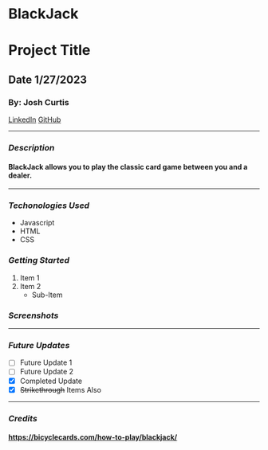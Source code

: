 # BlackJack
# Project Title
## Date 1/27/2023
### By: Josh Curtis
[LinkedIn](https://www.linkedin.com/in/josh-curtis-77284769/) [GitHub](https://github.com/jcurti2) 
***
### ***Description***
#### BlackJack allows you to play the classic card game between you and a dealer. 
***
### ***Techonologies Used***
* Javascript
* HTML
* CSS

### ***Getting Started***

1. Item 1
2. Item 2
    * Sub-Item

### ***Screenshots***

***
### ***Future Updates***
- [ ] Future Update 1
- [ ] Future Update 2
- [x] Completed Update
- [x] ~~Strikethrough~~ Items Also
***
### ***Credits***
#### https://bicyclecards.com/how-to-play/blackjack/
